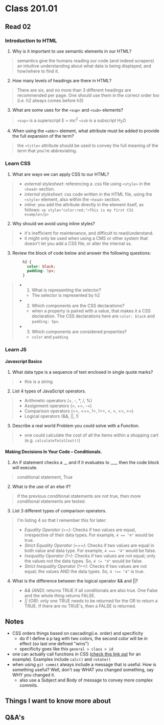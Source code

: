 # Class 201.01

## Read 02

### Introduction to HTML
1. Why is it important to use semantic elements in our HTML?
> semantics give the humans reading our code (and indeed scrapers) an intuitive understanding about what data is being displayed, and how/where to find it.

2. How many levels of headings are there in HTML?
> There are six, and no more than 3 different headings are recommended per page. One should use them in the correct order too (i.e. h2 always comes before h3)

3. What are some uses for the `<sup>` and `<sub>` elements?
> `<sup>` is a superscript E = mc<sup>2</sup>
> `<sub` is a subscript H<sub>2</sub>O

4. When using the `<abbr>` element, what attribute must be added to provide the full expansion of the term?
> the `<title>` attribute should be used to convey the full meaning of the term that you're abbreviating.

### Learn CSS
1. What are ways we can apply CSS to our HTML?
> - *external stylesheet*: referencing a .css file using `<style>` in the `<head>` section.
> - *internal stylesheet*: css code written in the HTML file, using the `<style>` element, also within the `<head>` section.
> - *inline*: you add the attribute directly in the element itself, as follows:
```<p style="color:red;">This is my first CSS example</p>```


2. Why should we avoid using inline styles?
> - it's inefficient for maintenance, and difficult to read/understand.
> - it might only be used when using a CMS or other system that doesn't let you add a CSS file, or alter the internal ss.


3. Review the block of code below and answer the following questions:
```css
        h2 {
          color: black;
          padding: 5px;
        }
```
> - 1. What is representing the selector?
>   - The selector is represented by h2
> - 2. Which components are the CSS declarations?
>   - when a property is paired with a value, that makes it a CSS declaration. The CSS declarations here are `color: black` and `padding: 5px`.
> - 3. Which components are considered properties?
>   - `color` and `padding`

### Learn JS
#### Javascript Basics
1. What data type is a sequence of text enclosed in single quote marks?
> - this is a string
2. List 4 types of JavaScript operators.
> - Arithmetic operators (+, -, *, /, %)
> - Assignment operators (=, +=, -=)
> - Comparison operators (==, ===, !=, !==, <, >, <=, >=)
> - Logical operators (&&, ||, !)

3. Describe a real world Problem you could solve with a Function.
> - one could calculate the cost of all the items within a shopping cart (e.g. `calculateTotalCost()`)

#### Making Decisions In Your Code – Conditionals.
1. An if statement checks a __ and if it evaluates to ___, then the code block will execute.
> conditional statement, True

2. What is the use of an else if?
> if the previous conditional statements are not true, then more conditional statements are tested.

3. List 3 different types of comparison operators.
>I'm listing 4 so that I remember this for later:
>- *Equality Operator (==)*: Checks if two values are equal, irrespective of their data types. For example, `4 == "4"` would be true.
> - *Strict Equality Operator (===)*: Checks if two values are equal in both value and data type. For example, `4 === "4"` would be false.
> - *Inequality Operator (!=)*: Checks if two values are not equal; only the values not the data types. So, `4 != "4"` would be false.
> - *Strict Inequality Operator (!==)*: Checks if two values are not equal; the values AND the data types. So, `4 !== "4"` is true.

4. What is the difference between the logical operator && and ||?
>- *&& (AND)*: returns TRUE if all conditionals are also true. One False and the whole thing returns FALSE.
>- *|| (OR)*: only one TRUE needs to be returned for the OR to return a TRUE. If there are no TRUE's, then a FALSE is returned.



## Notes
- CSS orders things based on cascading(i.e. order) and specificity
  - do if I define a p tag with two colors, the second color will be in effect (so last one defined "wins")
  - specificity goes like this `general > class > id`
- one can actually call functions in CSS ([check this link out](https://developer.mozilla.org/en-US/docs/Learn/CSS/First_steps/How_CSS_is_structured#properties_and_values) for an example). Examples include `calc()` and `rotate()`
- when using `git commit` always include a message that is useful. How is something useful? Well, don't say WHAT you changed something, say WHY you changed it.
  - also use a Subject and Body of message to convey more complex commits.

## Things I want to know more about


## Q&A's


